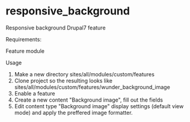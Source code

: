 # responsive_background
Responsive background Drupal7 feature

Requirements:

Feature module

Usage

1. Make a new directory sites/all/modules/custom/features
2. Clone project so the resulting looks like sites/all/modules/custom/features/wunder_background_image
3. Enable a feature
4. Create a new content "Background image", fill out the fields
5. Edit content type "Background image" display settings (default view mode) and apply the preffered image formatter.

